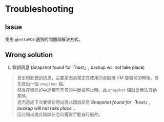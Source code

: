 # Troubleshooting

## Issue
<!--
待修改
-->
使用 `ghettoVCB` 遇到的問題與解決方式。
## Wrong solution
1. 錯誤訊息 (Snapshot found for「host」, backup will not take place)

> 會出現此錯誤訊息，主要是因為當正在使用的虛擬機 VM 要備份的時後，會先做出一個 `snapshot` 檔。  
然後在備份的中途若有不當的中斷或停止時。此 `snapshot` 檔就會無法自動刪除。  
進而造成下次要備份時出現此錯誤訊息 ***Snapshot found for「host」, backup will not take place*** 。  
因此錯出現此錯誤訊息時需要手動自行刪除。
